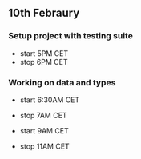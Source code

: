 ## 10th Febraury

### Setup project with testing suite

- start 5PM CET
- stop 6PM CET

### Working on data and types

- start 6:30AM CET
- stop 7AM CET

- start 9AM CET
- stop 11AM CET
